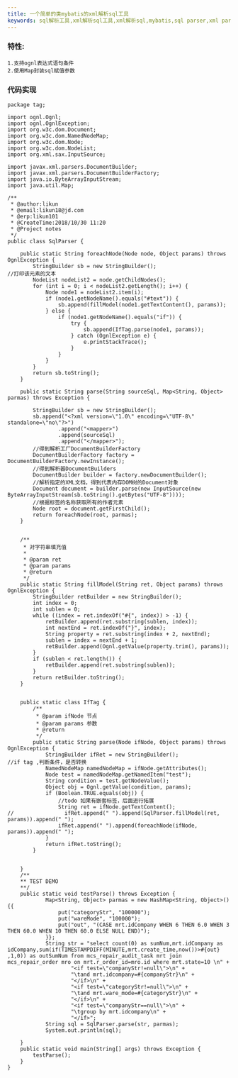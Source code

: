 ```yaml
---
title: 一个简单的类mybatis的xml解析sql工具
keywords: sql解析工具,xml解析sql工具,xml解析sql,mybatis,sql parser,xml parser
---
```

### 特性:
    1.支持ognl表达式语句条件
    2.使用Map封装sql赋值参数
<!--more-->
### 代码实现
    package tag;
    
    import ognl.Ognl;
    import ognl.OgnlException;
    import org.w3c.dom.Document;
    import org.w3c.dom.NamedNodeMap;
    import org.w3c.dom.Node;
    import org.w3c.dom.NodeList;
    import org.xml.sax.InputSource;
    
    import javax.xml.parsers.DocumentBuilder;
    import javax.xml.parsers.DocumentBuilderFactory;
    import java.io.ByteArrayInputStream;
    import java.util.Map;
    
    /**
     * @author:likun
     * @email:likun18@jd.com
     * @erp:likun101
     * @CreateTime:2018/10/30 11:20
     * @Project notes
     */
    public class SqlParser {
    
        public static String foreachNode(Node node, Object params) throws OgnlException {
            StringBuilder sb = new StringBuilder();
    //打印该元素的文本
            NodeList nodeList2 = node.getChildNodes();
            for (int i = 0; i < nodeList2.getLength(); i++) {
                Node node1 = nodeList2.item(i);
                if (node1.getNodeName().equals("#text")) {
                    sb.append(fillModel(node1.getTextContent(), params));
                } else {
                    if (node1.getNodeName().equals("if")) {
                        try {
                            sb.append(IfTag.parse(node1, params));
                        } catch (OgnlException e) {
                            e.printStackTrace();
                        }
                    }
                }
            }
            return sb.toString();
        }
    
        public static String parse(String sourceSql, Map<String, Object> parmas) throws Exception {
    
            StringBuilder sb = new StringBuilder();
            sb.append("<?xml version=\"1.0\" encoding=\"UTF-8\" standalone=\"no\"?>")
                    .append("<mapper>")
                    .append(sourceSql)
                    .append("</mapper>");
            //得到解析工厂DocumentBuilderFactory
            DocumentBuilderFactory factory = DocumentBuilderFactory.newInstance();
            //得到解析器DocumentBuilders
            DocumentBuilder builder = factory.newDocumentBuilder();
            //解析指定的XML文档，得到代表内存DOM树的Document对象
            Document document = builder.parse(new InputSource(new ByteArrayInputStream(sb.toString().getBytes("UTF-8"))));
            //根据标签的名称获取所有的作者元素
            Node root = document.getFirstChild();
            return foreachNode(root, parmas);
        }
    
    
        /**
         * 对字符串填充值
         *
         * @param ret
         * @param params
         * @return
         */
        public static String fillModel(String ret, Object params) throws OgnlException {
            StringBuilder retBuilder = new StringBuilder();
            int index = 0;
            int sublen = 0;
            while ((index = ret.indexOf("#{", index)) > -1) {
                retBuilder.append(ret.substring(sublen, index));
                int nextEnd = ret.indexOf("}", index);
                String property = ret.substring(index + 2, nextEnd);
                sublen = index = nextEnd + 1;
                retBuilder.append(Ognl.getValue(property.trim(), params));
            }
            if (sublen < ret.length()) {
                retBuilder.append(ret.substring(sublen));
            }
            return retBuilder.toString();
        }
    
    
        public static class IfTag {
            /**
             * @param ifNode 节点
             * @param params 参数
             * @return
             */
            public static String parse(Node ifNode, Object params) throws OgnlException {
                StringBuilder ifRet = new StringBuilder();
    //if tag ,判断条件，是否转换
                NamedNodeMap namedNodeMap = ifNode.getAttributes();
                Node test = namedNodeMap.getNamedItem("test");
                String condition = test.getNodeValue();
                Object obj = Ognl.getValue(condition, params);
                if (Boolean.TRUE.equals(obj)) {
                    //todo 如果有嵌套标签，后面进行拓展
                    String ret = ifNode.getTextContent();
    //                ifRet.append(" ").append(SqlParser.fillModel(ret, params)).append(" ");
                    ifRet.append(" ").append(foreachNode(ifNode, params)).append(" ");
                }
                return ifRet.toString();
            }
    
    
        }
        /**
        ** TEST DEMO
        **/
        public static void testParse() throws Exception {
                Map<String, Object> parmas = new HashMap<String, Object>() {{
                    put("categoryStr", "100000");
                    put("wareMode", "100000");
                    put("out", "(CASE mrt.idCompany WHEN 6 THEN 6.0 WHEN 3 THEN 60.0 WHEN 10 THEN 60.0 ELSE NULL END)");
                }};
                String str = "select count(0) as sumNum,mrt.idCompany as idCompany,sum(if(TIMESTAMPDIFF(MINUTE,mrt.create_time,now())>#{out} ,1,0)) as outSumNum from mcs_repair_audit_task mrt join mcs_repair_order mro on mrt.r_order_id=mro.id where mrt.state=10 \n" +
                        "<if test=\"companyStr!=null\">\n" +
                        "\tand mrt.idcompany=#{companyStr}\n" +
                        "</if>\n" +
                        "<if test=\"categoryStr!=null\">\n" +
                        "\tand mrt.ware_mode=#{categoryStr}\n" +
                        "</if>\n" +
                        "<if test=\"companyStr==null\">\n" +
                        "\tgroup by mrt.idcompany\n" +
                        "</if>";
                String sql = SqlParser.parse(str, parmas);
                System.out.println(sql);
        
        }
        public static void main(String[] args) throws Exception {
            testParse();
        }
    }
